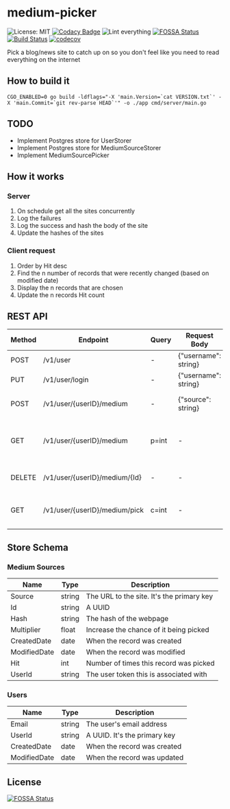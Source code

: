 # medium-picker

![License: MIT](https://img.shields.io/badge/License-MIT-green.svg)
[![Codacy Badge](https://api.codacy.com/project/badge/Grade/b06d2ab8a21941b78abc54eafd1941e4)](https://app.codacy.com/gh/ankur22/medium-picker?utm_source=github.com&utm_medium=referral&utm_content=ankur22/medium-picker&utm_campaign=Badge_Grade)
![Lint everything](https://github.com/ankur22/medium-picker/workflows/Lint%20everything/badge.svg)
[![FOSSA Status](https://app.fossa.com/api/projects/custom%2B20992%2Fgithub.com%2Fankur22%2Fmedium-picker.svg?type=shield)](https://app.fossa.com/projects/custom%2B20992%2Fgithub.com%2Fankur22%2Fmedium-picker?ref=badge_shield)
[![Build Status](https://travis-ci.com/ankur22/medium-picker.svg?branch=main)](https://travis-ci.com/ankur22/medium-picker)
[![codecov](https://codecov.io/gh/ankur22/medium-picker/branch/main/graph/badge.svg?token=T5NKEL12CW)](https://codecov.io/gh/ankur22/medium-picker)

Pick a blog/news site to catch up on so you don't feel like you need to read everything on the internet

## How to build it

```shell
CGO_ENABLED=0 go build -ldflags="-X 'main.Version=`cat VERSION.txt`' -X 'main.Commit=`git rev-parse HEAD`'" -o ./app cmd/server/main.go
```

## TODO

* Implement Postgres store for UserStorer
* Implement Postgres store for MediumSourceStorer
* Implement MediumSourcePicker

## How it works

### Server

1. On schedule get all the sites concurrently
2. Log the failures
3. Log the success and hash the body of the site
4. Update the hashes of the sites

### Client request

1. Order by Hit desc
2. Find the n number of records that were recently changed (based on modified date)
3. Display the n records that are chosen
4. Update the n records Hit count

## REST API

| Method | Endpoint                        | Query | Request Body         | Reponse Body                           | Success Code | Failures | Description               |
|--------|---------------------------------|-------|----------------------|----------------------------------------|--------------|----------|---------------------------|
| POST   | /v1/user                        | -     | {"username": string} | {"userId": "string"}                   | 201          | 400 409  | Create account            |
| PUT    | /v1/user/login                  | -     | {"username": string} | {"userId": "string"}                   | 200          | 400 404  | Login                     |
| POST   | /v1/user/{userID}/medium        | -     | {"source": string}   | -                                      | 204          | 404 409  | Add a new medium source   |
| GET    | /v1/user/{userID}/medium        | p=int | -                    | [{"source": string, "Id": string, "nextPage": int}]   | 200      | 400      | Get all the sources (paginated) |
| DELETE | /v1/user/{userID}/medium/{Id}   | -     | -                    | -                                      | 204          | 404      | Delete a medium source    |
| GET    | /v1/user/{userID}/medium/pick   | c=int | -                    | [{"url": "string", "Id": string}]      | 200          | 400 404  | Get c medium urls to read |

## Store Schema

### Medium Sources

| Name         | Type   | Description                               |
|--------------|--------|-------------------------------------------|
| Source       | string | The URL to the site. It's the primary key |
| Id           | string | A UUID                                    |
| Hash         | string | The hash of the webpage                   |
| Multiplier   | float  | Increase the chance of it being picked    |
| CreatedDate  | date   | When the record was created               |
| ModifiedDate | date   | When the record was modified              |
| Hit          | int    | Number of times this record was picked    |
| UserId       | string | The user token this is associated with    |

### Users

| Name         | Type   | Description                  |
|--------------|--------|------------------------------|
| Email        | string | The user's email address     |
| UserId       | string | A UUID. It's the primary key |
| CreatedDate  | date   | When the record was created  |
| ModifiedDate | date   | When the record was updated  |

## License

[![FOSSA Status](https://app.fossa.com/api/projects/custom%2B20992%2Fgithub.com%2Fankur22%2Fmedium-picker.svg?type=large)](https://app.fossa.com/projects/custom%2B20992%2Fgithub.com%2Fankur22%2Fmedium-picker?ref=badge_large)
